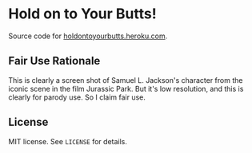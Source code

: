 Hold on to Your Butts!
======================

Source code for [holdontoyourbutts.heroku.com][].

Fair Use Rationale
------------------

This is clearly a screen shot of Samuel L. Jackson's character from the iconic
scene in the film Jurassic Park. But it's low resolution, and this is clearly
for parody use. So I claim fair use.

License
-------

MIT license. See `LICENSE` for details.

[holdontoyourbutts.heroku.com]:http://holdontoyourbutts.herokuapp.com
